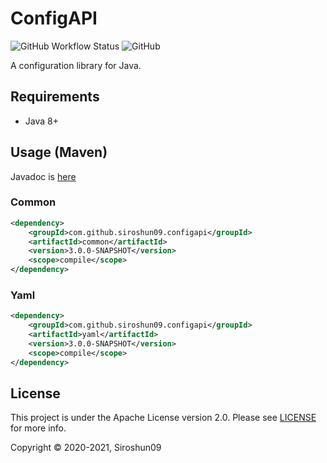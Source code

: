 # ConfigAPI

![GitHub Workflow Status](https://img.shields.io/github/workflow/status/Siroshun09/ConfigAPI/Java%20CI)
![GitHub](https://img.shields.io/github/license/Siroshun09/ConfigAPI)

A configuration library for Java.

## Requirements

- Java 8+

## Usage (Maven)

Javadoc is [here](https://siroshun09.github.io/ConfigAPI/)

### Common

```xml
<dependency>
    <groupId>com.github.siroshun09.configapi</groupId>
    <artifactId>common</artifactId>
    <version>3.0.0-SNAPSHOT</version>
    <scope>compile</scope>
</dependency>
```

### Yaml

```xml
<dependency>
    <groupId>com.github.siroshun09.configapi</groupId>
    <artifactId>yaml</artifactId>
    <version>3.0.0-SNAPSHOT</version>
    <scope>compile</scope>
</dependency>
```

## License

This project is under the Apache License version 2.0. Please see [LICENSE](LICENSE) for more info.

Copyright © 2020-2021, Siroshun09